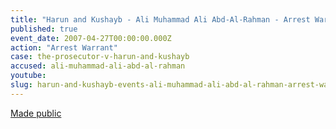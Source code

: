```yaml
---
title: "Harun and Kushayb - Ali Muhammad Ali Abd-Al-Rahman - Arrest Warrant"
published: true
event_date: 2007-04-27T00:00:00.000Z
action: "Arrest Warrant"
case: the-prosecutor-v-harun-and-kushayb
accused: ali-muhammad-ali-abd-al-rahman
youtube:
slug: harun-and-kushayb-events-ali-muhammad-ali-abd-al-rahman-arrest-warrant
---
```


[Made public](http://www.icc-cpi.int/iccdocs/doc/doc279813.pdf)

